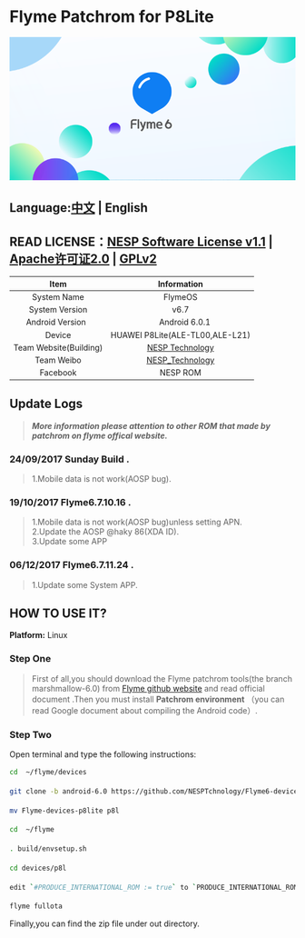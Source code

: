 # Flyme Patchrom for P8Lite

 ![FlymeOS 6][1]

## Language:[中文](./README.md) | English
## READ LICENSE：[NESP Software License v1.1](http://ns-jin.github.io/docs/license/NESL.html) | [Apache许可证2.0](http://ns-jin.github.io/docs/license/Apache.html) | [GPLv2](http://ns-jin.github.io/docs/license/GPL.html)

| Item | Information |
|:----------:|:----------:|
|System Name| FlymeOS|
|System Version|v6.7|
| Android Version    |        Android 6.0.1    |
|     Device    | HUAWEI P8Lite(ALE-TL00,ALE-L21)|
|Team Website(Building)  | [NESP Technology](http://nesp.1g7.net)  |
|    Team Weibo    |  [NESP_Technology](http://weibo.com/NESPtechnology) |
|Facebook|NESP ROM|

## Update Logs
>_**More information please attention to other ROM that made by patchrom on flyme offical website.**_

### 24/09/2017 Sunday Build .

>1.Mobile data is not work(AOSP bug).   

### 19/10/2017 Flyme6.7.10.16 .

>1.Mobile data is not work(AOSP bug)unless setting APN.   
>2.Update the AOSP @haky 86(XDA ID).   
>3.Update some APP

### 06/12/2017 Flyme6.7.11.24 .

>1.Update some System APP.

## HOW TO USE IT?
**Platform:** Linux
### Step One
>First of all,you should download the Flyme patchrom tools(the branch marshmallow-6.0) from [Flyme github website](https://github.com/Flymeos) and read official document .Then you must install **Patchrom environment** （you can read  Google document about compiling the Android code）.
### Step Two
Open terminal and type the following instructions:

```bash
cd  ~/flyme/devices

git clone -b android-6.0 https://github.com/NESPTchnology/Flyme6-devices-p8lite.git  

mv Flyme-devices-p8lite p8l

cd  ~/flyme   

. build/envsetup.sh   

cd devices/p8l   

edit `#PRODUCE_INTERNATIONAL_ROM := true` to `PRODUCE_INTERNATIONAL_ROM := true` in Makefile file under  p8l directory

flyme fullota
```

Finally,you can find the zip file under out directory.


  [1]: ../images/flyme.png "flyme.png"
